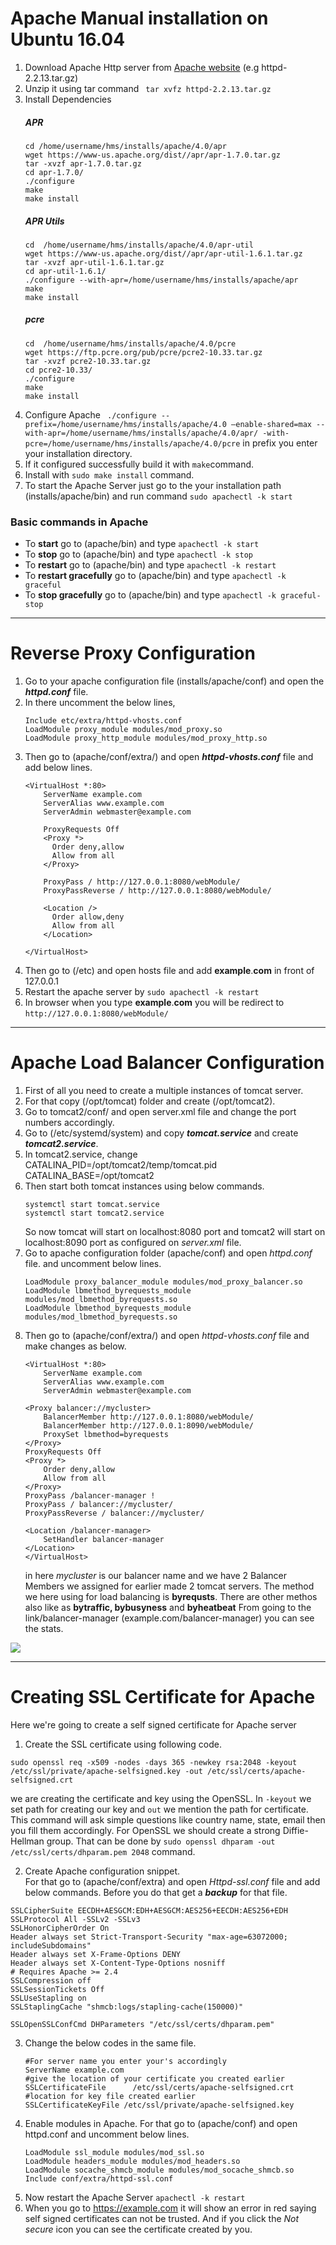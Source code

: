 
# Apache Manual installation on Ubuntu 16.04

1. Download Apache Http server from [Apache website](http://httpd.apache.org/download.cgi) (e.g httpd-2.2.13.tar.gz)
2. Unzip it using tar command  ```  tar xvfz httpd-2.2.13.tar.gz ```
3. Install Dependencies
    ##### APR          
    ```
    cd /home/username/hms/installs/apache/4.0/apr 
    wget https://www-us.apache.org/dist//apr/apr-1.7.0.tar.gz
    tar -xvzf apr-1.7.0.tar.gz
    cd apr-1.7.0/
    ./configure
    make    
    make install
    ```
    ##### APR Utils
    ```
    cd  /home/username/hms/installs/apache/4.0/apr-util
    wget https://www-us.apache.org/dist//apr/apr-util-1.6.1.tar.gz
    tar -xvzf apr-util-1.6.1.tar.gz
    cd apr-util-1.6.1/
    ./configure --with-apr=/home/username/hms/installs/apache/apr
    make
    make install
    ```
    ##### pcre
    ```
    cd  /home/username/hms/installs/apache/4.0/pcre
    wget https://ftp.pcre.org/pub/pcre/pcre2-10.33.tar.gz
    tar -xvzf pcre2-10.33.tar.gz
    cd pcre2-10.33/
    ./configure
    make 
    make install
    ```
4. Configure Apache
     ``` ./configure --prefix=/home/username/hms/installs/apache/4.0 –enable-shared=max --with-apr=/home/username/hms/installs/apache/4.0/apr/ -with-pcre=/home/username/hms/installs/apache/4.0/pcre```
 in prefix you enter your installation directory. 
 6. If it configured successfully build it with ``` make ```command. 
 7. Install with ```sudo make install``` command. 
 8. To start the Apache Server just go to the your installation path 
(installs/apache/bin) and run command ```sudo apachectl -k start```

### Basic commands in Apache
* To **start** go to (apache/bin) and type `apachectl -k start`
* To **stop** go to (apache/bin) and type `apachectl -k stop`
* To **restart** go to (apache/bin) and type `apachectl -k restart`
* To **restart gracefully** go to (apache/bin) and type `apachectl -k graceful`
* To **stop gracefully** go to (apache/bin) and type `apachectl -k graceful-stop`
 ***

# Reverse Proxy Configuration

1.  Go to your apache configuration file (installs/apache/conf) and open the ***httpd.conf*** file. 
2.  In there uncomment the below lines,
    ``` 
    Include etc/extra/httpd-vhosts.conf 
    LoadModule proxy_module modules/mod_proxy.so
    LoadModule proxy_http_module modules/mod_proxy_http.so
    ```
3.  Then go to (apache/conf/extra/) and open ***httpd-vhosts.conf*** file and add below lines.
    ```
    <VirtualHost *:80>
        ServerName example.com
        ServerAlias www.example.com
        ServerAdmin webmaster@example.com

        ProxyRequests Off
        <Proxy *>
          Order deny,allow
          Allow from all
        </Proxy>
        
        ProxyPass / http://127.0.0.1:8080/webModule/
        ProxyPassReverse / http://127.0.0.1:8080/webModule/

        <Location />
          Order allow,deny
          Allow from all
        </Location>

    </VirtualHost>
    ```
4.  Then go to (/etc) and open hosts file and add **example**.**com** in front of 127.0.0.1 
5.  Restart the apache server by  ```sudo apachectl -k restart``` 
6.  In browser when you type **example**.**com** you will be redirect to `http://127.0.0.1:8080/webModule/`

***
# Apache Load Balancer Configuration

1. First of all you need to create a multiple instances of tomcat server. 
2. For that copy (/opt/tomcat) folder and create (/opt/tomcat2).
3. Go to tomcat2/conf/ and open server.xml file and change the port numbers accordingly.
4. Go to (/etc/systemd/system) and copy ***tomcat.service*** and create ***tomcat2.service***.
5. In tomcat2.service, change
    CATALINA_PID=/opt/tomcat2/temp/tomcat.pid 
    CATALINA_BASE=/opt/tomcat2
6. Then start both tomcat instances using below commands. 
    ```
    systemctl start tomcat.service
    systemctl start tomcat2.service
    ```
    So now tomcat will start on localhost:8080 port and tomcat2 will start on localhost:8090 port as configured on *server.xml* file.
7. Go to apache configuration folder (apache/conf) and open *httpd.conf* file. and uncomment below lines.
    ```
    LoadModule proxy_balancer_module modules/mod_proxy_balancer.so
    LoadModule lbmethod_byrequests_module modules/mod_lbmethod_byrequests.so
    LoadModule lbmethod_byrequests_module modules/mod_lbmethod_byrequests.so
    ```
8. Then go to (apache/conf/extra/) and open *httpd-vhosts.conf* file and make changes as below. 
    ```
    <VirtualHost *:80>
	    ServerName example.com
        ServerAlias www.example.com
        ServerAdmin webmaster@example.com

    <Proxy balancer://mycluster>        
        BalancerMember http://127.0.0.1:8080/webModule/
	    BalancerMember http://127.0.0.1:8090/webModule/
	    ProxySet lbmethod=byrequests	
    </Proxy> 
    ProxyRequests Off
    <Proxy *>
        Order deny,allow
        Allow from all
    </Proxy>
    ProxyPass /balancer-manager ! 
    ProxyPass / balancer://mycluster/
    ProxyPassReverse / balancer://mycluster/
    
    <Location /balancer-manager>
   	    SetHandler balancer-manager
    </Location>
   </VirtualHost>
    ```
    in here *mycluster* is our balancer name and we have 2 Balancer Members we assigned for earlier made 2 tomcat servers. 
    The method we here using for load balancing is **byrequsts**. There are other methos also like as **bytraffic, bybusyness** and **byheatbeat**
    From going to the link/balancer-manager (example.com/balancer-manager)
    you can see the stats.  
    
![](https://i.postimg.cc/2SGFR9XP/Screenshot-from-2019-09-05-12-56-41.png)
    
***  
 # Creating SSL Certificate for Apache
 Here we're going to create a self signed certificate for Apache server
 1. Create the SSL certificate using following code. 
``` 
sudo openssl req -x509 -nodes -days 365 -newkey rsa:2048 -keyout /etc/ssl/private/apache-selfsigned.key -out /etc/ssl/certs/apache-selfsigned.crt
```
we are creating the certificate and key using the OpenSSL. In `-keyout` we set path for creating our key and `out` we mention the path for certificate. This command will ask simple questions like country name, state, email then you fill them accordingly. 
For OpenSSL we should create a strong Diffie-Hellman group. That can be done by 
`sudo openssl dhparam -out /etc/ssl/certs/dhparam.pem 2048` command. 

 2. Create Apache configuration snippet.   
 For that go to (apache/conf/extra) and open *Httpd-ssl.conf* file and add below commands. Before you do that get a ***backup*** for that file. 

```
SSLCipherSuite EECDH+AESGCM:EDH+AESGCM:AES256+EECDH:AES256+EDH
SSLProtocol All -SSLv2 -SSLv3
SSLHonorCipherOrder On
Header always set Strict-Transport-Security "max-age=63072000; includeSubdomains"
Header always set X-Frame-Options DENY
Header always set X-Content-Type-Options nosniff
# Requires Apache >= 2.4
SSLCompression off 
SSLSessionTickets Off
SSLUseStapling on 
SSLStaplingCache "shmcb:logs/stapling-cache(150000)"

SSLOpenSSLConfCmd DHParameters "/etc/ssl/certs/dhparam.pem"
```
 3. Change the below codes in the same file. 
    ```
    #For server name you enter your's accordingly 
    ServerName example.com
    #give the location of your certificate you created earlier
    SSLCertificateFile      /etc/ssl/certs/apache-selfsigned.crt
    #location for key file created earlier
    SSLCertificateKeyFile /etc/ssl/private/apache-selfsigned.key
    ```
4. Enable modules in Apache.
For that go to (apache/conf) and open httpd.conf and uncomment below lines. 
    ```
    LoadModule ssl_module modules/mod_ssl.so
    LoadModule headers_module modules/mod_headers.so
    LoadModule socache_shmcb_module modules/mod_socache_shmcb.so
    Include conf/extra/httpd-ssl.conf
    ```
5. Now restart the Apache Server
    `apachectl -k restart`
6. When you go to https://example.com it will show an error in red saying self signed certificates can not be trusted. And if you click the *Not secure* icon you can see the certificate created by you. 
 
 
    









